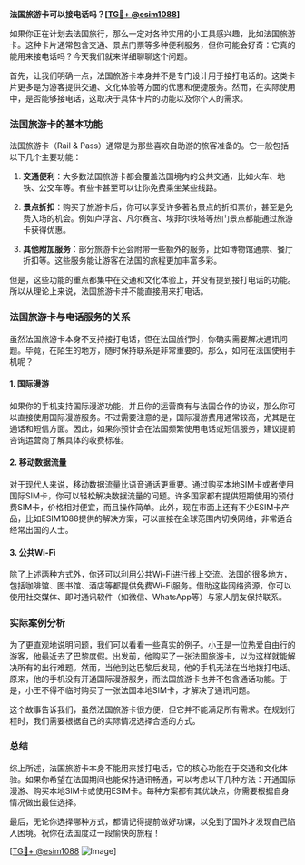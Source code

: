**法国旅游卡可以接电话吗？[[TG💪+ @esim1088](https://t.me/s/esim1088)]**

如果你正在计划去法国旅行，那么一定对各种实用的小工具感兴趣，比如法国旅游卡。这种卡片通常包含交通、景点门票等多种便利服务，但你可能会好奇：它真的能用来接电话吗？今天我们就来详细聊聊这个问题。

首先，让我们明确一点，法国旅游卡本身并不是专门设计用于接打电话的。这类卡片更多是为游客提供交通、文化体验等方面的优惠和便捷服务。然而，在实际使用中，是否能够接电话，这取决于具体卡片的功能以及你个人的需求。

### 法国旅游卡的基本功能

法国旅游卡（Rail & Pass）通常是为那些喜欢自助游的旅客准备的。它一般包括以下几个主要功能：

1. **交通便利**：大多数法国旅游卡都会覆盖法国境内的公共交通，比如火车、地铁、公交车等。有些卡甚至可以让你免费乘坐某些线路。
   
2. **景点折扣**：购买了旅游卡后，你可以享受许多著名景点的折扣票价，甚至是免费入场的机会。例如卢浮宫、凡尔赛宫、埃菲尔铁塔等热门景点都能通过旅游卡获得优惠。

3. **其他附加服务**：部分旅游卡还会附带一些额外的服务，比如博物馆通票、餐厅折扣等。这些服务能让游客在法国的旅程更加丰富多彩。

但是，这些功能的重点都集中在交通和文化体验上，并没有提到接打电话的功能。所以从理论上来说，法国旅游卡并不能直接用来打电话。

### 法国旅游卡与电话服务的关系

虽然法国旅游卡本身不支持接打电话，但在法国旅行时，你确实需要解决通讯问题。毕竟，在陌生的地方，随时保持联系是非常重要的。那么，如何在法国使用手机呢？

#### 1. 国际漫游

如果你的手机支持国际漫游功能，并且你的运营商有与法国合作的协议，那么你可以直接使用国际漫游服务。不过需要注意的是，国际漫游费用通常较高，尤其是在通话和短信方面。因此，如果你预计会在法国频繁使用电话或短信服务，建议提前咨询运营商了解具体的收费标准。

#### 2. 移动数据流量

对于现代人来说，移动数据流量比语音通话更重要。通过购买本地SIM卡或者使用国际SIM卡，你可以轻松解决数据流量的问题。许多国家都有提供短期使用的预付费SIM卡，价格相对便宜，而且操作简单。此外，现在市面上还有不少ESIM卡产品，比如ESIM1088提供的解决方案，可以直接在全球范围内切换网络，非常适合经常出国的人士。

#### 3. 公共Wi-Fi

除了上述两种方式外，你还可以利用公共Wi-Fi进行线上交流。法国的很多地方，包括咖啡馆、图书馆、酒店等都提供免费Wi-Fi服务。借助这些网络资源，你可以使用社交媒体、即时通讯软件（如微信、WhatsApp等）与家人朋友保持联系。

### 实际案例分析

为了更直观地说明问题，我们可以看看一些真实的例子。小王是一位热爱自由行的游客，他最近去了巴黎度假。出发前，他购买了一张法国旅游卡，以为这样就能解决所有的出行难题。然而，当他到达巴黎后发现，他的手机无法在当地拨打电话。原来，他的手机没有开通国际漫游服务，而法国旅游卡也并不包含通话功能。于是，小王不得不临时购买了一张法国本地SIM卡，才解决了通讯问题。

这个故事告诉我们，虽然法国旅游卡很方便，但它并不能满足所有需求。在规划行程时，我们需要根据自己的实际情况选择合适的方式。

### 总结

综上所述，法国旅游卡本身不能用来接打电话，它的核心功能在于交通和文化体验。如果你希望在法国期间也能保持通讯畅通，可以考虑以下几种方法：开通国际漫游、购买本地SIM卡或使用ESIM卡。每种方案都有其优缺点，你需要根据自身情况做出最佳选择。

最后，无论你选择哪种方式，都请记得提前做好功课，以免到了国外才发现自己陷入困境。祝你在法国度过一段愉快的旅程！

[[TG💪+ @esim1088](https://t.me/s/esim1088) ![Image](https://i.postimg.cc/4NQfJmqS/Snipaste-2025-05-13-00-14-12.png)]